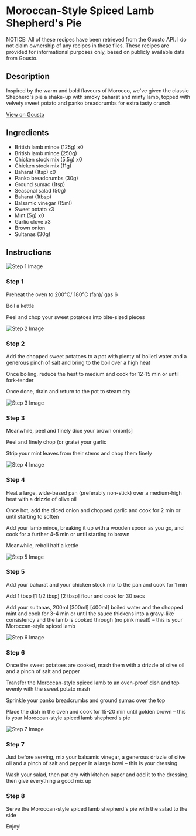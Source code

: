 # Moroccan-Style Spiced Lamb Shepherd's Pie

NOTICE: All of these recipes have been retrieved from the Gousto API. I do not claim ownership of any recipes in these files. These recipes are provided for informational purposes only, based on publicly available data from Gousto.

## Description

Inspired by the warm and bold flavours of Morocco, we've given the classic Shepherd's pie a shake-up with smoky baharat and minty lamb, topped with velvety sweet potato and panko breadcrumbs for extra tasty crunch. 

[View on Gousto](https://www.gousto.co.uk/recipes/cookbook/moroccan-spiced-lamb-shepherds-pie)

## Ingredients

- British lamb mince (125g) x0
- British lamb mince (250g)
- Chicken stock mix (5.5g) x0
- Chicken stock mix (11g)
- Baharat (1tsp) x0
- Panko breadcrumbs (30g)
- Ground sumac (1tsp)
- Seasonal salad (50g)
- Baharat (1tbsp)
- Balsamic vinegar (15ml)
- Sweet potato x3
- Mint (5g) x0
- Garlic clove x3
- Brown onion
- Sultanas (30g)

## Instructions

![Step 1 Image](https://production-media.gousto.co.uk/cms/recipe-step-image/807.-step-1-x200.jpg)

### Step 1

Preheat the oven to 200°C/ 180°C (fan)/ gas 6

Boil a kettle

Peel and chop your sweet potatoes<span class="text-danger"> </span>into bite-sized pieces

![Step 2 Image](https://production-media.gousto.co.uk/cms/recipe-step-image/807.-step-2-x200.jpg)

### Step 2

Add the chopped sweet potatoes to a pot with plenty of boiled water and a generous pinch of salt and bring to the boil over a high heat

Once boiling, reduce the heat to medium and cook for 12-15 min or until fork-tender

Once done, drain and return to the pot to steam dry

![Step 3 Image](https://production-media.gousto.co.uk/cms/recipe-step-image/onion807.-step-3-x200.jpg)

### Step 3

Meanwhile, peel and finely dice your brown onion[s]

Peel and finely chop (or grate) your garlic

Strip your mint leaves from their stems and chop them finely

![Step 4 Image](https://production-media.gousto.co.uk/cms/recipe-step-image/807.-step-4-x200.jpg)

### Step 4

Heat a large, wide-based pan (preferably non-stick) over a medium-high heat with a drizzle of olive oil

Once hot, add the diced onion and chopped garlic and cook for 2 min or until starting to soften

Add your lamb mince, breaking it up with a wooden spoon as you go, and cook for a further 4-5 min or until starting to brown

Meanwhile, reboil half a kettle

![Step 5 Image](https://production-media.gousto.co.uk/cms/recipe-step-image/807.-step-5-x200.jpg)

### Step 5

Add your baharat and your chicken stock mix to the pan and cook for 1 min

Add 1 tbsp <span class="text-purple">[1 1/2 tbsp]</span> <span class="text-danger">[2 tbsp]</span> flour and cook for 30 secs

Add your sultanas, 200ml <span class="text-purple">[300ml]</span> <span class="text-danger">[400ml]</span> boiled water and the chopped mint and cook for 3-4 min or until the sauce thickens into a gravy-like consistency and the lamb is cooked through (no pink meat!) – this is your Moroccan-style spiced lamb

![Step 6 Image](https://production-media.gousto.co.uk/cms/recipe-step-image/807.-step-6-x200.jpg)

### Step 6

Once the sweet potatoes are cooked, mash them with a drizzle of olive oil and a pinch of salt and pepper

Transfer the Moroccan-style spiced lamb to an oven-proof dish and top evenly with the sweet potato mash

Sprinkle your panko breadcrumbs and ground sumac over the top

Place the dish in the oven and cook for 15-20 min until golden brown – this is your Moroccan-style spiced lamb shepherd's pie

![Step 7 Image](https://production-media.gousto.co.uk/cms/recipe-step-image/807.-step-7-x200.jpg)

### Step 7

Just before serving, mix your balsamic vinegar, a generous drizzle of olive oil and a pinch of salt and pepper in a large bowl – this is your dressing

Wash your salad, then pat dry with kitchen paper and add it to the dressing, then give everything a good mix up

### Step 8

Serve the Moroccan-style spiced lamb shepherd's pie with the salad to the side

Enjoy!

